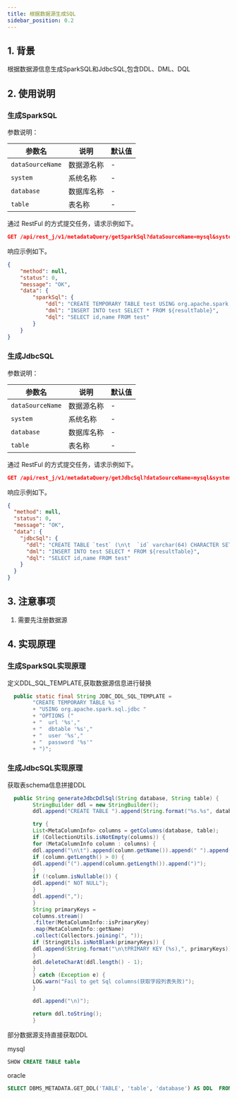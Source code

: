 ```yaml
---
title: 根据数据源生成SQL
sidebar_position: 0.2
--- 
```


## 1. 背景
根据数据源信息生成SparkSQL和JdbcSQL,包含DDL、DML、DQL

## 2. 使用说明
### 生成SparkSQL
参数说明：

| 参数名                          | 说明    | 默认值 |
|------------------------------|-------|-----|
| `dataSourceName`             | 数据源名称 | -   |
| `system`             | 系统名称  | -   |
| `database`             | 数据库名称 | -   |
| `table`             | 表名称   | -   |

通过 RestFul 的方式提交任务，请求示例如下。
```json
GET /api/rest_j/v1/metadataQuery/getSparkSql?dataSourceName=mysql&system=system&database=test&table=test
```

响应示例如下。
```json
{
    "method": null,
    "status": 0,
    "message": "OK",
    "data": {
        "sparkSql": {
            "ddl": "CREATE TEMPORARY TABLE test USING org.apache.spark.sql.jdbc OPTIONS (  url 'jdbc:mysql://localhost:3306/test',  dbtable 'test',  user 'root',  password 'password')",
            "dml": "INSERT INTO test SELECT * FROM ${resultTable}",
            "dql": "SELECT id,name FROM test"
        }
    }
}
```

### 生成JdbcSQL
参数说明：

| 参数名                          | 说明    | 默认值 |
|------------------------------|-------|-----|
| `dataSourceName`             | 数据源名称 | -   |
| `system`             | 系统名称  | -   |
| `database`             | 数据库名称 | -   |
| `table`             | 表名称   | -   |

通过 RestFul 的方式提交任务，请求示例如下。
```json
GET /api/rest_j/v1/metadataQuery/getJdbcSql?dataSourceName=mysql&system=system&database=test&table=test
```

响应示例如下。
```json
{
  "method": null,
  "status": 0,
  "message": "OK",
  "data": {
    "jdbcSql": {
      "ddl": "CREATE TABLE `test` (\n\t  `id` varchar(64) CHARACTER SET utf8mb4 COLLATE utf8mb4_0900_ai_ci NOT NULL COMMENT '列名是id',\n\t  `name` varchar(255) CHARACTER SET utf8mb4 COLLATE utf8mb4_0900_ai_ci NOT NULL COMMENT '列名是name',\n\t  PRIMARY KEY (`id`)\n\t) ENGINE=InnoDB DEFAULT CHARSET=utf8mb4 COLLATE=utf8mb4_0900_ai_ci",
      "dml": "INSERT INTO test SELECT * FROM ${resultTable}",
      "dql": "SELECT id,name FROM test"
    }
  }
}
```
## 3. 注意事项
1. 需要先注册数据源

## 4. 实现原理
### 生成SparkSQL实现原理
定义DDL_SQL_TEMPLATE,获取数据源信息进行替换
```java
  public static final String JDBC_DDL_SQL_TEMPLATE =
        "CREATE TEMPORARY TABLE %s "
        + "USING org.apache.spark.sql.jdbc "
        + "OPTIONS ("
        + "  url '%s',"
        + "  dbtable '%s',"
        + "  user '%s',"
        + "  password '%s'"
        + ")";
```

### 生成JdbcSQL实现原理
获取表schema信息拼接DDL
```java
  public String generateJdbcDdlSql(String database, String table) {
        StringBuilder ddl = new StringBuilder();
        ddl.append("CREATE TABLE ").append(String.format("%s.%s", database, table)).append(" (");

        try {
        List<MetaColumnInfo> columns = getColumns(database, table);
        if (CollectionUtils.isNotEmpty(columns)) {
        for (MetaColumnInfo column : columns) {
        ddl.append("\n\t").append(column.getName()).append(" ").append(column.getType());
        if (column.getLength() > 0) {
        ddl.append("(").append(column.getLength()).append(")");
        }
        if (!column.isNullable()) {
        ddl.append(" NOT NULL");
        }
        ddl.append(",");
        }
        String primaryKeys =
        columns.stream()
        .filter(MetaColumnInfo::isPrimaryKey)
        .map(MetaColumnInfo::getName)
        .collect(Collectors.joining(", "));
        if (StringUtils.isNotBlank(primaryKeys)) {
        ddl.append(String.format("\n\tPRIMARY KEY (%s),", primaryKeys));
        }
        ddl.deleteCharAt(ddl.length() - 1);
        }
        } catch (Exception e) {
        LOG.warn("Fail to get Sql columns(获取字段列表失败)");
        }

        ddl.append("\n)");

        return ddl.toString();
        }
```
部分数据源支持直接获取DDL

mysql
```sql
SHOW CREATE TABLE table
```

oracle
```sql
SELECT DBMS_METADATA.GET_DDL('TABLE', 'table', 'database') AS DDL  FROM DUAL
```